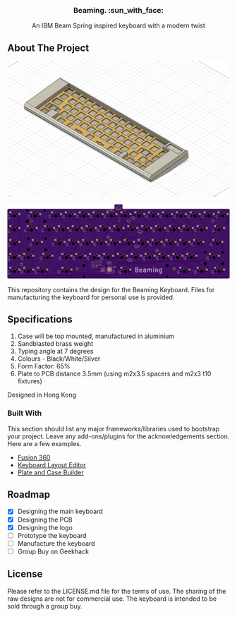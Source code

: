 <!-- PROJECT LOGO -->
<br />
<div align="center">
  <h3 align="center">Beaming. :sun_with_face:</h3>

  <p align="center">
    An IBM Beam Spring inspired keyboard with a modern twist
    <br />
  </p>
</div>

<!-- ABOUT THE PROJECT -->
## About The Project

![My Image](images/beaming.PNG)

![My Image2](pcb/Board_Bottom.png)

This repository contains the design for the Beaming Keyboard. Files for manufacturing the keyboard for personal use is provided.


## Specifications
1. Case will be top mounted, manufactured in aluminium
2. Sandblasted brass weight
3. Typing angle at 7 degrees
4. Colours - Black/White/Silver
5. Form Factor: 65%
6. Plate to PCB distance 3.5mm (using m2x3.5 spacers and m2x3 t10 fixtures)

Designed in Hong Kong

### Built With

This section should list any major frameworks/libraries used to bootstrap your project. Leave any add-ons/plugins for the acknowledgements section. Here are a few examples.

* [Fusion 360](https://www.autodesk.com/products/fusion-360/overview?term=1-YEAR&tab=subscription)
* [Keyboard Layout Editor](http://www.keyboard-layout-editor.com/)
* [Plate and Case Builder](http://builder.swillkb.com/)

<!-- ROADMAP -->
## Roadmap

- [x] Designing the main keyboard
- [x] Designing the PCB
- [x] Designing the logo
- [ ] Prototype the keyboard
- [ ] Manufacture the keyboard
- [ ] Group Buy on Geekhack

<!-- LICENSE -->
## License

Please refer to the LICENSE.md file for the terms of use. The sharing of the raw designs are not for commercial use. The keyboard is intended to be sold through a group buy.
